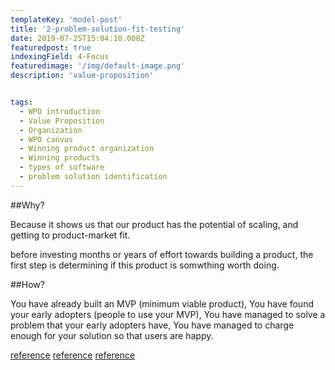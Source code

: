 ```yaml
---
templateKey: 'model-post'
title: '2-problem-solution-fit-testing'
date: 2019-07-25T15:04:10.000Z
featuredpost: true
indexingField: 4-Focus
featuredimage: '/img/default-image.png'
description: 'value-proposition'


tags:
  - WPO introduction
  - Value Proposition
  - Organization
  - WPO canvas
  - Winning product organization
  - Winning products
  - types of software
  - problem solution identification
---
```

##Why?

Because it shows us that our product has the potential of scaling, and getting to product-market fit. 

before investing months or years of effort towards building a product, the first step is determining if this product is somwthing worth doing.

##How?

You have already built an MVP (minimum viable product), 
You have found your early adopters (people to use your MVP),
You have managed to solve a problem that your early adopters have, 
You have managed to charge enough for your solution so that users are happy.




[reference](https://leansteps.wordpress.com/11-2/step-3-lean-experiment/problem-solution-fit/)
[reference](https://www.growthsandwich.com/resources/problem-solution-fit-time-to-pivot/)
[reference](https://medium.com/@epicantus/problem-solution-fit-canvas-aa3dd59cb4fe)